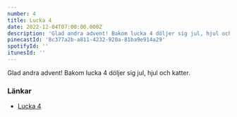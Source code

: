 ```yaml
---
number: 4
title: Lucka 4
date: 2022-12-04T07:00:00.000Z
description: 'Glad andra advent! Bakom lucka 4 döljer sig jul, hjul och katter.'
pinecastId: '8c377a2b-a811-4232-920a-81ba9e914a29'
spotifyId: ''
itunesId: ''
---
```


Glad andra advent! Bakom lucka 4 döljer sig jul, hjul och katter.

### Länkar

- [Lucka 4](https://http.cat/)
